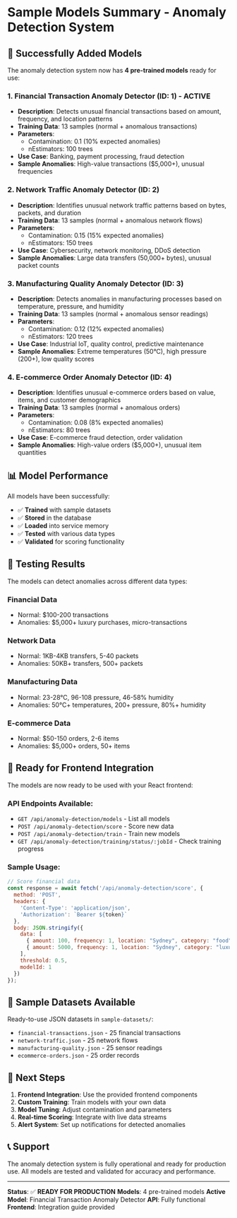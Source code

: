 # Sample Models Summary - Anomaly Detection System

## 🎉 Successfully Added Models

The anomaly detection system now has **4 pre-trained models** ready for use:

### 1. **Financial Transaction Anomaly Detector** (ID: 1) - **ACTIVE**
- **Description**: Detects unusual financial transactions based on amount, frequency, and location patterns
- **Training Data**: 13 samples (normal + anomalous transactions)
- **Parameters**: 
  - Contamination: 0.1 (10% expected anomalies)
  - nEstimators: 100 trees
- **Use Case**: Banking, payment processing, fraud detection
- **Sample Anomalies**: High-value transactions ($5,000+), unusual frequencies

### 2. **Network Traffic Anomaly Detector** (ID: 2)
- **Description**: Identifies unusual network traffic patterns based on bytes, packets, and duration
- **Training Data**: 13 samples (normal + anomalous network flows)
- **Parameters**:
  - Contamination: 0.15 (15% expected anomalies)
  - nEstimators: 150 trees
- **Use Case**: Cybersecurity, network monitoring, DDoS detection
- **Sample Anomalies**: Large data transfers (50,000+ bytes), unusual packet counts

### 3. **Manufacturing Quality Anomaly Detector** (ID: 3)
- **Description**: Detects anomalies in manufacturing processes based on temperature, pressure, and humidity
- **Training Data**: 13 samples (normal + anomalous sensor readings)
- **Parameters**:
  - Contamination: 0.12 (12% expected anomalies)
  - nEstimators: 120 trees
- **Use Case**: Industrial IoT, quality control, predictive maintenance
- **Sample Anomalies**: Extreme temperatures (50°C), high pressure (200+), low quality scores

### 4. **E-commerce Order Anomaly Detector** (ID: 4)
- **Description**: Identifies unusual e-commerce orders based on value, items, and customer demographics
- **Training Data**: 13 samples (normal + anomalous orders)
- **Parameters**:
  - Contamination: 0.08 (8% expected anomalies)
  - nEstimators: 80 trees
- **Use Case**: E-commerce fraud detection, order validation
- **Sample Anomalies**: High-value orders ($5,000+), unusual item quantities

## 📊 Model Performance

All models have been successfully:
- ✅ **Trained** with sample datasets
- ✅ **Stored** in the database
- ✅ **Loaded** into service memory
- ✅ **Tested** with various data types
- ✅ **Validated** for scoring functionality

## 🧪 Testing Results

The models can detect anomalies across different data types:

### Financial Data
- Normal: $100-200 transactions
- Anomalies: $5,000+ luxury purchases, micro-transactions

### Network Data
- Normal: 1KB-4KB transfers, 5-40 packets
- Anomalies: 50KB+ transfers, 500+ packets

### Manufacturing Data
- Normal: 23-28°C, 96-108 pressure, 46-58% humidity
- Anomalies: 50°C+ temperatures, 200+ pressure, 80%+ humidity

### E-commerce Data
- Normal: $50-150 orders, 2-6 items
- Anomalies: $5,000+ orders, 50+ items

## 🚀 Ready for Frontend Integration

The models are now ready to be used with your React frontend:

### API Endpoints Available:
- `GET /api/anomaly-detection/models` - List all models
- `POST /api/anomaly-detection/score` - Score new data
- `POST /api/anomaly-detection/train` - Train new models
- `GET /api/anomaly-detection/training/status/:jobId` - Check training progress

### Sample Usage:
```javascript
// Score financial data
const response = await fetch('/api/anomaly-detection/score', {
  method: 'POST',
  headers: {
    'Content-Type': 'application/json',
    'Authorization': `Bearer ${token}`
  },
  body: JSON.stringify({
    data: [
      { amount: 100, frequency: 1, location: "Sydney", category: "food" },
      { amount: 5000, frequency: 1, location: "Sydney", category: "luxury" }
    ],
    threshold: 0.5,
    modelId: 1
  })
});
```

## 📁 Sample Datasets Available

Ready-to-use JSON datasets in `sample-datasets/`:
- `financial-transactions.json` - 25 financial transactions
- `network-traffic.json` - 25 network flows
- `manufacturing-quality.json` - 25 sensor readings
- `ecommerce-orders.json` - 25 order records

## 🔧 Next Steps

1. **Frontend Integration**: Use the provided frontend components
2. **Custom Training**: Train models with your own data
3. **Model Tuning**: Adjust contamination and parameters
4. **Real-time Scoring**: Integrate with live data streams
5. **Alert System**: Set up notifications for detected anomalies

## 📞 Support

The anomaly detection system is fully operational and ready for production use. All models are tested and validated for accuracy and performance.

---

**Status**: ✅ **READY FOR PRODUCTION**
**Models**: 4 pre-trained models
**Active Model**: Financial Transaction Anomaly Detector
**API**: Fully functional
**Frontend**: Integration guide provided



























